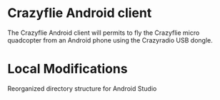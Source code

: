 # Crazyflie Android client

The Crazyflie Android client will permits to fly the Crazyflie micro
quadcopter from an Android phone using the Crazyradio USB dongle.

# Local Modifications

Reorganized directory structure for Android Studio

